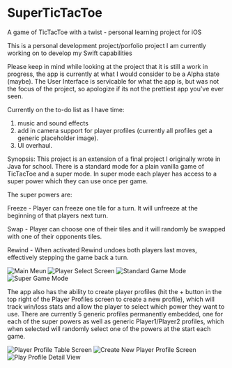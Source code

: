 # SuperTicTacToe
A game of TicTacToe with a twist - personal learning project for iOS

This is a personal development project/porfolio project I am currently working on to develop my Swift capabilities

Please keep in mind while looking at the project that it is still a work in progress, the app is currently at what I would consider to be a Alpha state (maybe). The User Interface is servicable for what the app is, but was not the focus of the project, so apologize if its not the prettiest app you've ever seen.

Currently on the to-do list as I have time:

1) music and sound effects
2) add in camera support for player profiles (currently all profiles get a generic placeholder image).
3) UI overhaul.


Synopsis:
This project is an extension of a final project I originally wrote in Java for school. There is a standard mode for a 
plain vanilla game of TicTacToe and a super mode. In super mode each player has access to a super power
which they can use once per game.

The super powers are:

Freeze - Player can freeze one tile for a turn. It will unfreeze at the beginning of that players next turn.

Swap - Player can choose one of their tiles and it will randomly be swapped with one of their opponents tiles.

Rewind - When activated Rewind undoes both players last moves, effectively stepping the game back a turn.

![Main Meun](App%20Screen%20Shots/Main%20Menu%20Screen.png)
![Player Select Screen](App%20Screen%20Shots/PlayerSelectScreen.png)
![Standard Game Mode](App%20Screen%20Shots/StandardModeScreen.png)
![Super Game Mode](App%20Screen%20Shots/SuperModeScreen.png)

The app also has the ability to create player profiles (hit the + button in the top right of the Player Profiles screen to create a new profile), which will track win/loss stats and allow the player
to select which power they want to use. There are currently 5 generic profiles permanently embedded, one for each of the
super powers as well as generic Player1/Player2 profiles, which when selected will randomly select one of the powers at the start
each game.

![Player Profile Table Screen](App%20Screen%20Shots/PlayerProfileTableScreen.png)
![Create New Player Profile Screen](App%20Screen%20Shots/CreateNewPlayerScreen.png)
![Play Profile Detail View](App%20Screen%20Shots/ProfileDetailViewScreen.png)

